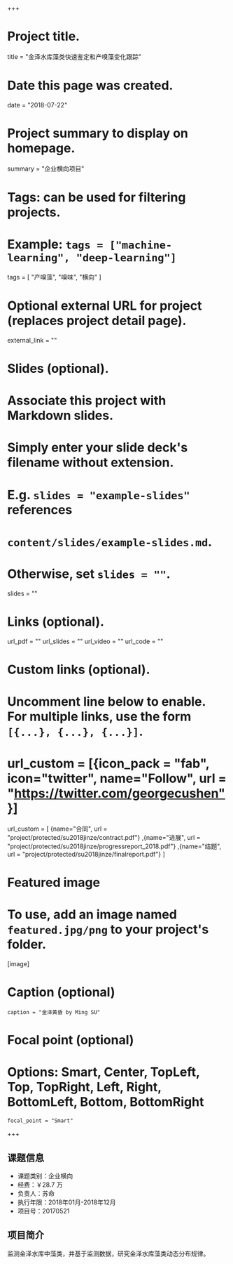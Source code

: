 +++
# Project title.
title = "金泽水库藻类快速鉴定和产嗅藻变化跟踪"

# Date this page was created.
date = "2018-07-22"

# Project summary to display on homepage.
summary = "企业横向项目"

# Tags: can be used for filtering projects.
# Example: `tags = ["machine-learning", "deep-learning"]`
tags = [ "产嗅藻", "嗅味", "横向" ]

# Optional external URL for project (replaces project detail page).
external_link = ""

# Slides (optional).
#   Associate this project with Markdown slides.
#   Simply enter your slide deck's filename without extension.
#   E.g. `slides = "example-slides"` references 
#   `content/slides/example-slides.md`.
#   Otherwise, set `slides = ""`.
slides = ""

# Links (optional).
url_pdf = ""
url_slides = ""
url_video = ""
url_code = ""

# Custom links (optional).
#   Uncomment line below to enable. For multiple links, use the form `[{...}, {...}, {...}]`.
# url_custom = [{icon_pack = "fab", icon="twitter", name="Follow", url = "https://twitter.com/georgecushen"}]
url_custom = [
{name="合同", url = "project/protected/su2018jinze/contract.pdf"}
,{name="进展", url = "project/protected/su2018jinze/progressreport_2018.pdf"}
,{name="结题", url = "project/protected/su2018jinze/finalreport.pdf"}
]

# Featured image
# To use, add an image named `featured.jpg/png` to your project's folder. 
[image]
  # Caption (optional)
    caption = "金泽黄昏 by Ming SU"
  
  # Focal point (optional)
  # Options: Smart, Center, TopLeft, Top, TopRight, Left, Right, BottomLeft, Bottom, BottomRight
    focal_point = "Smart"

+++

## 课题信息

- 课题类别：企业横向
- 经费：￥28.7 万
- 负责人：苏命
- 执行年限：2018年01月-2018年12月
- 项目号：20170521

## 项目简介

监测金泽水库中藻类，并基于监测数据，研究金泽水库藻类动态分布规律。
